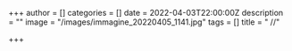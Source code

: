 +++
author = []
categories = []
date = 2022-04-03T22:00:00Z
description = ""
image = "/images/immagine_20220405_1141.jpg"
tags = []
title = " //"

+++

